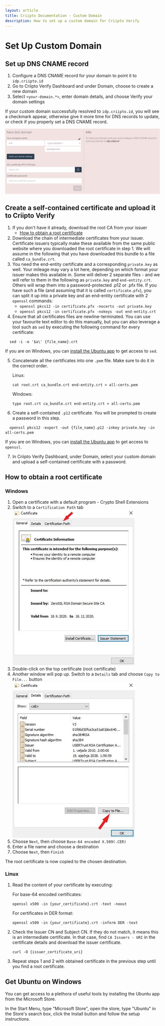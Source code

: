 ```yaml
---
layout: article
title: Criipto Documentation - Custom Domain
description: How to set up a custom domain for Criipto Verify
---
```


# Set Up Custom Domain

## Set up DNS CNAME record

1. Configure a DNS CNAME record for your domain to point it to `idp.criipto.id`
2. Go to Criipto Verify Dashboard and under Domain, choose to create a new domain
3. Select `<your-domain.*>`, enter domain details, and choose Verify your domain settings

If your custom domain successfully resolved to `idp.criipto.id`, you will see a checkmark appear, otherwise give it more time for DNS records to update, or check if you properly set a DNS CNAME record.

![Set up custom domain](/images/custom-domain.JPG)


## Create a self-contained certificate and upload it to Criipto Verify
1. If you don't have it already, download the root CA from your issuer
    - [How to obtain a root certificate](#root-certificate)
2. Download the chain of intermediate certificates from your issuer. Certificate issuers typically make these available from the same public website where you downloaded the root certificate in step 1. We will assume in the following that you have downloaded this bundle to a file called `ca_bundle.crt`.
3. You need the end-entity certificate and a corresponding `private.key` as well. Your mileage may vary a lot here, depending on which format your issuer makes this available in. Some will deliver 2 separate files - and we will refer to them in the following as `private.key` and `end-entity.crt`. Others will wrap them into a password-protected .p12 or .pfx file. If you have such a file (and assuming that it is called `certificate.pfx`), you can split it up into a private key and an end-entity certificate with 2 `openssl` commands:
    - `openssl pkcs12 -in certificate.pfx -nocerts -out private.key`
    - `openssl pkcs12 -in certificate.pfx -nokeys -out end-entity.crt`
4. Ensure that all certificates files are newline-terminated. You can use your favourite text editor to do this manually, but you can also leverage a tool such as `sed` by executing the following command for every certificate:
  ```
    sed -i -e '$a\' {file_name}.crt
  ```
If you are on Windows, you can [install the Ubuntu app](#ubuntu-on-windows) to get access to `sed`.

5. Concatenate all the certificates into one `.pem` file. Make sure to do it in the correct order.
  
    Linux:
    ```
    cat root.crt ca_bundle.crt end-entity.crt > all-certs.pem
    ```

    Windows:
    ```
    type root.crt ca_bundle.crt end-entity.crt > all-certs.pem
    ```
6. Create a self-contained `.p12` certificate. You will be prompted to create a password in this step.
  ```
    openssl pkcs12 -export -out {file_name}.p12 -inkey private.key -in all-certs.pem
  ```
  If you are on Windows, you can [install the Ubuntu app](#ubuntu-on-windows) to get access to `openssl`.

7. In Criipto Verify Dashboard, under Domain, select your custom domain and upload a self-contained certificate with a password.

<a name="root-certificate"></a>

## How to obtain a root certificate

### Windows
1. Open a certificate with a default program - Crypto Shell Extensions
2. Switch to a `Certification Path` tab
  ![Certification Path](/images/certificate-general.JPG)
3. Double-click on the top certificate (root certificate)
4. Another window will pop up. Switch to a `Details` tab and choose `Copy to File...` button
  ![Root Certificate](/images/root-certificate.JPG)
5. Choose `Next`, then choose `Base-64 encoded X.509(.CER)`
6. Enter a file name and choose a destination
7. Choose `Next`, then `Finish`

The root certificate is now copied to the chosen destination.

### Linux
1. Read the content of your certificate by executing:

    For base-64 encoded certificates:
    ```
    openssl x509 -in {your_certificate}.crt -text -noout
    ```
    For certificates in DER format:
    ```
    openssl x509 -in {your_certificate}.crt -inform DER -text
    ```
2. Check the Issuer CN and Subject CN. If they do not match, it means this is an intermediate certificate. In that case, find `CA Issuers - URI` in the certificate details and download the issuer certificate.
    ```
    curl -O {issuer_certificate_uri}
    ```
3. Repeat steps 1 and 2 with obtained certificate in the previous step until you find a root certificate.

<a name="ubuntu-on-windows"></a>

## Get Ubuntu on Windows
You can get access to a plethora of useful tools by installing the Ubuntu app from the Microsoft Store.

In the Start Menu, type "Microsoft Store", open the store, type "Ubuntu" in the Store's search box, click the Install button and follow the setup instructions.
